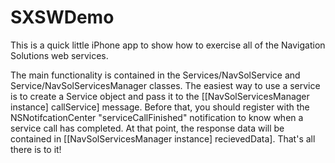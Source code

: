 SXSWDemo
========

This is a quick little iPhone app to show how to exercise all of the Navigation Solutions web services.

The main functionality is contained in the Services/NavSolService and Service/NavSolServicesManager classes.
The easiest way to use a service is to create a Service object and pass it to the [[NavSolServicesManager instance]
callService] message. Before that, you should register with the NSNotifcationCenter "serviceCallFinished" notification to know when a service call has completed. At that point, the response data will be contained in [[NavSolServicesManager instance] recievedData]. That's all there is to it!

